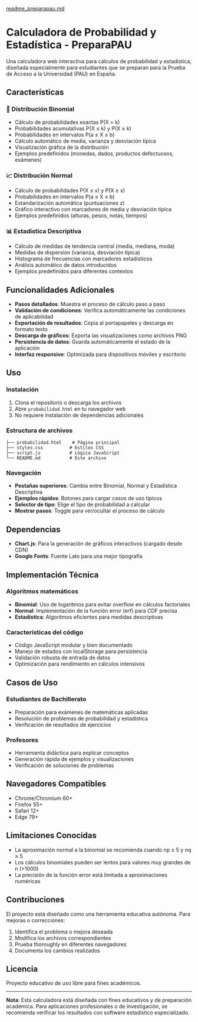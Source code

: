 [readme_preparapau.md](https://github.com/user-attachments/files/22311919/readme_preparapau.md)
# Calculadora de Probabilidad y Estadística - PreparaPAU

Una calculadora web interactiva para cálculos de probabilidad y estadística, diseñada especialmente para estudiantes que se preparan para la Prueba de Acceso a la Universidad (PAU) en España.

## Características

### 🎯 Distribución Binomial
- Cálculo de probabilidades exactas P(X = k)
- Probabilidades acumulativas P(X ≤ k) y P(X ≥ k)
- Probabilidades en intervalos P(a ≤ X ≤ b)
- Cálculo automático de media, varianza y desviación típica
- Visualización gráfica de la distribución
- Ejemplos predefinidos (monedas, dados, productos defectuosos, exámenes)

### 📈 Distribución Normal
- Cálculo de probabilidades P(X ≤ x) y P(X ≥ x)
- Probabilidades en intervalos P(a ≤ X ≤ b)
- Estandarización automática (puntuaciones z)
- Gráfico interactivo con marcadores de media y desviación típica
- Ejemplos predefinidos (alturas, pesos, notas, tiempos)

### 📊 Estadística Descriptiva
- Cálculo de medidas de tendencia central (media, mediana, moda)
- Medidas de dispersión (varianza, desviación típica)
- Histograma de frecuencias con marcadores estadísticos
- Análisis automático de datos introducidos
- Ejemplos predefinidos para diferentes contextos

## Funcionalidades Adicionales

- **Pasos detallados**: Muestra el proceso de cálculo paso a paso
- **Validación de condiciones**: Verifica automáticamente las condiciones de aplicabilidad
- **Exportación de resultados**: Copia al portapapeles y descarga en formato texto
- **Descarga de gráficos**: Exporta las visualizaciones como archivos PNG
- **Persistencia de datos**: Guarda automáticamente el estado de la aplicación
- **Interfaz responsive**: Optimizada para dispositivos móviles y escritorio

## Uso

### Instalación
1. Clona el repositorio o descarga los archivos
2. Abre `probabilidad.html` en tu navegador web
3. No requiere instalación de dependencias adicionales

### Estructura de archivos
```
├── probabilidad.html    # Página principal
├── styles.css          # Estilos CSS
├── script.js           # Lógica JavaScript
└── README.md           # Este archivo
```

### Navegación
- **Pestañas superiores**: Cambia entre Binomial, Normal y Estadística Descriptiva
- **Ejemplos rápidos**: Botones para cargar casos de uso típicos
- **Selector de tipo**: Elige el tipo de probabilidad a calcular
- **Mostrar pasos**: Toggle para ver/ocultar el proceso de cálculo

## Dependencias

- **Chart.js**: Para la generación de gráficos interactivos (cargado desde CDN)
- **Google Fonts**: Fuente Lato para una mejor tipografía

## Implementación Técnica

### Algoritmos matemáticos
- **Binomial**: Uso de logaritmos para evitar overflow en cálculos factoriales
- **Normal**: Implementación de la función error (erf) para CDF precisa
- **Estadística**: Algoritmos eficientes para medidas descriptivas

### Características del código
- Código JavaScript modular y bien documentado
- Manejo de estados con localStorage para persistencia
- Validación robusta de entrada de datos
- Optimización para rendimiento en cálculos intensivos

## Casos de Uso

### Estudiantes de Bachillerato
- Preparación para exámenes de matemáticas aplicadas
- Resolución de problemas de probabilidad y estadística
- Verificación de resultados de ejercicios

### Profesores
- Herramienta didáctica para explicar conceptos
- Generación rápida de ejemplos y visualizaciones
- Verificación de soluciones de problemas

## Navegadores Compatibles

- Chrome/Chromium 60+
- Firefox 55+
- Safari 12+
- Edge 79+

## Limitaciones Conocidas

- La aproximación normal a la binomial se recomienda cuando np ≥ 5 y nq ≥ 5
- Los cálculos binomiales pueden ser lentos para valores muy grandes de n (>1000)
- La precisión de la función error está limitada a aproximaciones numéricas

## Contribuciones

El proyecto está diseñado como una herramienta educativa autónoma. Para mejoras o correcciones:

1. Identifica el problema o mejora deseada
2. Modifica los archivos correspondientes
3. Prueba thoroughly en diferentes navegadores
4. Documenta los cambios realizados

## Licencia

Proyecto educativo de uso libre para fines académicos.

---

**Nota**: Esta calculadora está diseñada con fines educativos y de preparación académica. Para aplicaciones profesionales o de investigación, se recomienda verificar los resultados con software estadístico especializado.
